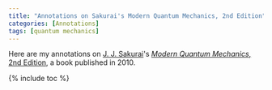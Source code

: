 ```yaml
---
title: "Annotations on Sakurai's Modern Quantum Mechanics, 2nd Edition"
categories: [Annotations]
tags: [quantum mechanics]
---
```


Here are my annotations on [J. J. Sakurai](https://en.wikipedia.org/wiki/J._J._Sakurai)'s [*Modern Quantum Mechanics*, 2nd Edition](https://www.amazon.com/dp/0805382917), a book published in 2010.

{% include toc %}
